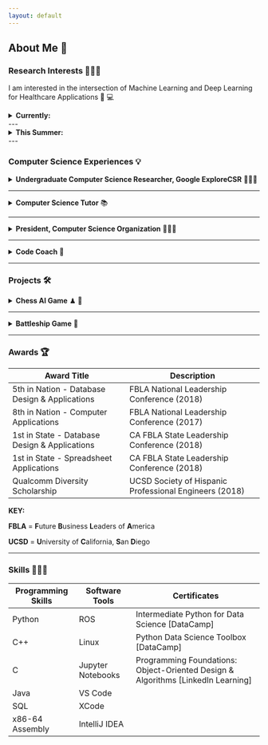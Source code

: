 ```yaml
---
layout: default
---
```


## About Me 💭

### Research Interests 🕵🏻‍♂️

I am interested in the intersection of Machine Learning and Deep Learning for Healthcare Applications 🏥 💻

<details>
    <summary><b>Currently:</b></summary>
    <br>
    <ul>
        <li>I am conducting supervised <b>Machine Learning research</b> on Epileptic Seizure Detection</li>
        <li>Sponsored through <b>Google</b> & the <b>University of California, San Diego's</b> ExploreCSR Program</li>
        <li>ExploreCSR = [<b>E</b>xplore <b>C</b>omputer <b>S</b>cience <b>R</b>esearch]</li>
    </ul>
</details>
---
<details>
    <summary><b>This Summer:</b></summary>
        <br>
        <ul>
            <li>I will be an <b>Undergraduate Research Intern</b> at the Mesirov Lab</li>
            <li>@ [University of California, San Diego: School of Medicine]</li>
            <li>Here, I plan to conduct algorithmic research on Cancer Genomics</li>
        </ul>
</details>
---

### Computer Science Experiences 💡

<details>
    <summary><b>Undergraduate Computer Science Researcher, Google ExploreCSR</b> 🕵🏻‍♂️</summary>
        <br>
        <i>January 2020 - Present</i>
        <br>
        <i>Computer Science and Engineering Department @ UC San Diego</i>
        <ul>
            <li>Develop Machine Learning solutions for Epileptic Seizure Detection through Logistic Regression & Neural Networks</li>
            <li>Present a professional poster-board at a CSE Research Symposium with detailed research findings</li>
            <li>Develop strong relationships with CSE professionals from Google and a Ph.D. Mentor</li>
        </ul>
</details>

---

<details>
    <summary><b>Computer Science Tutor</b> 📚</summary>
        <br>
        <i>August 2019 - Present</i>
        <br>
        <i>Computer Science and Information Systems Lab @ Grossmont College</i>
        <ul>
            <li>Assist students in the Grossmont CSIS Lab through my knowledge of programming</li>
            <li>Develop Computer Science and Engineering projects with students</li>
            <li>Current knowledge consists of Java, C++, and Python</li>
        </ul>
</details>

---

<details>
    <summary><b>President, Computer Science Organization</b> 👨🏻‍💻</summary>
        <br>
        <i>August 2018 - December 2019</i>
        <br>
        <i>Computer Science Organization @ Grossmont College</i>
        <ul>
            <li>Delivered workshops to 70+ members in topics such as ML / AI, Data Science, and iOS + Web Development</li>
            <li>Work with Executive Board to arrange professional, technical, and networking opportunities for members</li>
        </ul>
</details>

---

<details>
    <summary><b>Code Coach</b> 👥</summary>
        <br>
        <i>April 2019 - May 2019</i>
        <br>
        <i>theCoderSchool North San Diego</i>
        <ul>
            <li>Teach and Mentor Children (Age 7-13) how to Code utilizing Scratch and Python programming languages</li>
        </ul>
</details>

---

### Projects 🛠

<details>
    <summary><b>Chess AI Game</b> ♟ 🧠</summary>
        <ul>
            <li>Implemented in C++</li>
            <li>Utilized Minimax algorithm for Opponent AI</li>
            <li>3 difficulty levels</li>
            <li>{<i>Github Link</i>}</li>
        </ul>
</details>

---

<details>
    <summary><b>Battleship Game</b> 🚢</summary>
        <ul>
            <li>Implemented in C++</li>
            <li>2-Player Battleship Game for Console Window </li>
            <li>{<i>Github Link</i>}</li>
        </ul>
</details>

---

### Awards 🏆

**Award Title**                               | **Description**                                       |
----------------------------------------------|-------------------------------------------------------|
5th in Nation - Database Design & Applications| FBLA National Leadership Conference (2018)            |
8th in Nation - Computer Applications         | FBLA National Leadership Conference (2017)            |
1st in State - Database Design & Applications | CA FBLA State Leadership Conference (2018)            |
1st in State - Spreadsheet Applications       | CA FBLA State Leadership Conference (2018)            |
Qualcomm Diversity Scholarship                | UCSD Society of Hispanic Professional Engineers (2018)|

**KEY:**

**FBLA** = **F**uture **B**usiness **L**eaders of **A**merica

**UCSD** = **U**niversity of **C**alifornia, **S**an **D**iego

---

### Skills 🤹🏻‍♂️

**Programming Skills**   | **Software Tools**    | **Certificates**
-------------------------|-----------------------|---------------------------------------------------------------------------------
Python                   | ROS                   | Intermediate Python for Data Science [DataCamp]
C++                      | Linux                 | Python Data Science Toolbox [DataCamp]
C                        | Jupyter Notebooks     | Programming Foundations: Object-Oriented Design & Algorithms [LinkedIn Learning]
Java                     | VS Code               |
SQL                      | XCode                 |
x86-64 Assembly          | IntelliJ IDEA         |